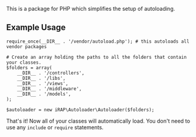 This is a package for PHP which simplifies the setup of autoloading.

## Example Usage

```
require_once(__DIR__ . '/vendor/autoload.php'); # this autoloads all vendor packages

# Create an array holding the paths to all the folders that contain your classes.
$folders = array(
    __DIR__ . '/controllers',
    __DIR__ . '/libs',
    __DIR__ . '/views',
    __DIR__ . '/middleware',
    __DIR__ . '/models',
);

$autoloader = new iRAP\Autoloader\Autoloader($folders);
```

That's it! Now all of your classes will automatically load. You don't need to use any `include` or `require` statements.
